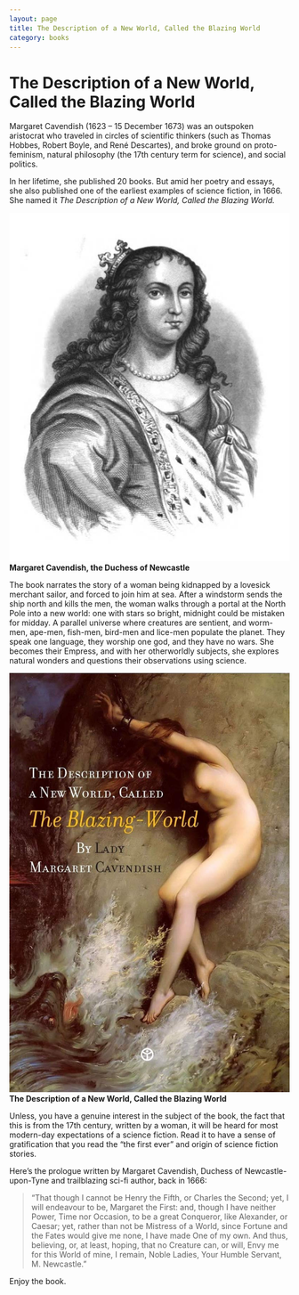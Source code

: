 ```yaml
---
layout: page
title: The Description of a New World, Called the Blazing World
category: books
---
```


# The Description of a New World, Called the Blazing World

Margaret Cavendish (1623 – 15 December 1673) was an outspoken aristocrat who traveled in circles of scientific thinkers (such as Thomas Hobbes, Robert Boyle, and René Descartes), and broke ground on proto-feminism, natural philosophy (the 17th century term for science), and social politics.

In her lifetime, she published 20 books. But amid her poetry and essays, she also published one of the earliest examples of science fiction, in 1666. She named it _The Description of a New World, Called the Blazing World._

[![Margaret Cavendish, the Duchess of Newcastle](/books/Margaret-Cavendish-the-Duchess-of-Newcastle.jpg)](https://commons.wikimedia.org/wiki/File:Margaret,_Duchess_of_Newcastle.jpg)
__Margaret Cavendish, the Duchess of Newcastle__

The book narrates the story of a woman being kidnapped by a lovesick merchant sailor, and forced to join him at sea. After a windstorm sends the ship north and kills the men, the woman walks through a portal at the North Pole into a new world: one with stars so bright, midnight could be mistaken for midday. A parallel universe where creatures are sentient, and worm-men, ape-men, fish-men, bird-men and lice-men populate the planet. They speak one language, they worship one god, and they have no wars. She becomes their Empress, and with her otherworldly subjects, she explores natural wonders and questions their observations using science.

[![The Description of a New World, Called the Blazing World](/books/book-the-description-of-a-new-world-called-the-blazing-world.jpg)](https://www.amazon.com/Description-Called-Blazing-Active-Contents-ebook/dp/B006M9JH70/)
__The Description of a New World, Called the Blazing World__

Unless, you have a genuine interest in the subject of the book, the fact that this is from the 17th century, written by a woman, it will be heard for most modern-day expectations of a science fiction. Read it to have a sense of gratification that you read the “the first ever” and origin of science fiction stories.

Here’s the prologue written by Margaret Cavendish, Duchess of Newcastle-upon-Tyne and trailblazing sci-fi author, back in 1666:

> “That though I cannot be Henry the Fifth, or Charles the Second; yet, I will endeavour to be, Margaret the First: and, though I have neither Power, Time nor Occasion, to be a great Conqueror, like Alexander, or Caesar; yet, rather than not be Mistress of a World, since Fortune and the Fates would give me none, I have made One of my own. And thus, believing, or, at least, hoping, that no Creature can, or will, Envy me for this World of mine, I remain, Noble Ladies, Your Humble Servant, M. Newcastle.”

Enjoy the book.
